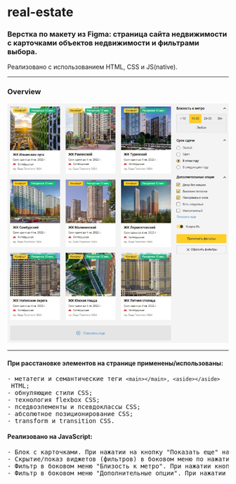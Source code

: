 # real-estate


<h3>Верстка по макету из Figma: страница сайта недвижимости с карточками объектов недвижимости и фильтрами выбора.</h3>
<p>Реализовано с использованием HTML, CSS и JS(native).</p>
<hr/>

<h3>Overview</h3>

<img src="overview_real-estate.jpg" />

<hr/>

<h4>При расстановке элементов на странице применены/использованы:</h4>
<pre>
- метатеги и семантические теги <code>&lt;main>&lt;/main>, &lt;aside>&lt;/aside></code> HTML;
- обнуляющие стили CSS;
- технология flexbox CSS;
- пседвоэлементы и псевдоклассы CSS;
- абсолютное позиционирование CSS;
- transform и transition CSS.
</pre>

<h4>Реализовано на JavaScript:</h4>
<pre>
- Блок с карточками. При нажатии на кнопку "Показать еще" на странице появляются еще 3 карточки. Название кнопки изменяется на "Скрыть";
- Скрытие/показ виджетов (фильтров) в боковом меню по нажатию на Тайтл или стрелку соответствующего виджета (фильтра);
- Фильтр в боковом меню "Близость к метро". При нажатии кнопки "Любая" снимается выбор с остальных кнопок виджета "Близость к метро";
- Фильтр в боковом меню "Дополнительные опции". При нажатии на кнопку "Показать еще" в этом виджете появляются еще 3 доп. опции. Название кнопки изменяется на "Скрыть".
</pre>
